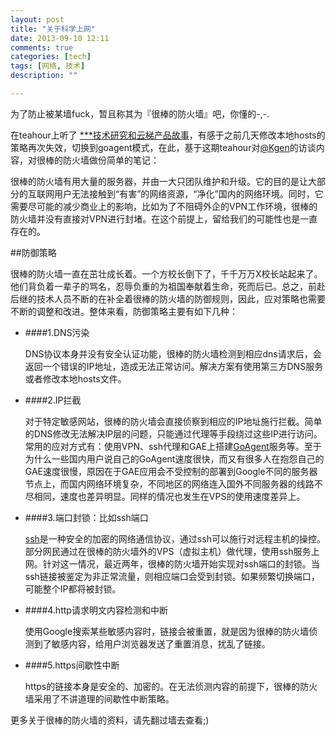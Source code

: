 ```yaml
---
layout: post
title: "关于科学上网"
date: 2013-09-10 12:11
comments: true
categories: [tech]
tags: [网络, 技术]
description: ""

---
```


为了防止被某墙fuck，暂且称其为『很棒的防火墙』吧，你懂的-,-.

在teahour上听了 [***技术研究和云梯产品故事](http://teahour.fm/2013/07/09/gfw-and-vpncloud.html)，有感于之前几天修改本地hosts的策略再次失效，切换到goagent模式，在此，基于这期teahour对[@Kgen](https://twitter.com/kgen)的访谈内容，对很棒的防火墙做份简单的笔记：

很棒的防火墙有用大量的服务器，并由一大只团队维护和升级。它的目的是让大部分的互联网用户无法接触到“有害”的网络资源，“净化”国内的网络环境。同时，它需要尽可能的减少商业上的影响，比如为了不阻碍外企的VPN工作环境，很棒的防火墙并没有直接对VPN进行封堵。在这个前提上，留给我们的可能性也是一直存在的。

##防御策略

很棒的防火墙一直在茁壮成长着。一个方校长倒下了，千千万万X校长站起来了。他们背负着一辈子的骂名，忍辱负重的为祖国奉献着生命，死而后已。总之，前赴后继的技术人员不断的在补全着很棒的防火墙的防御规则，因此，应对策略也需要不断的调整和改进。整体来看，防御策略主要有如下几种：

* ####1.DNS污染

	DNS协议本身并没有安全认证功能，很棒的防火墙检测到相应dns请求后，会返回一个错误的IP地址，造成无法正常访问。解决方案有使用第三方DNS服务或者修改本地hosts文件。

* ####2.IP拦截

	对于特定敏感网站，很棒的防火墙会直接侦察到相应的IP地址施行拦截。简单的DNS修改无法解决IP层的问题，只能通过代理等手段绕过这些IP进行访问。常用的应对方式有：使用VPN、ssh代理和GAE上搭建[GoAgent](http://zhoudemin.com/goagent.html)服务等。至于为什么一些国内用户说自己的GoAgent速度很快，而又有很多人在抱怨自己的GAE速度很慢，原因在于GAE应用会不受控制的部署到Google不同的服务器节点上，而国内网络环境复杂，不同地区的网络连入国外不同服务器的线路不尽相同，速度也差异明显。同样的情况也发生在VPS的使用速度差异上。
<!--more-->

* ####3.端口封锁：比如ssh端口

	[ssh](http://biaobiaoqi.github.io/blog/2013/04/19/use-ssh/)是一种安全的加密的网络通信协议，通过ssh可以施行对远程主机的操控。部分网民通过在很棒的防火墙外的VPS（虚拟主机）做代理，使用ssh服务上网。针对这一情况，最近两年，很棒的防火墙开始实现对ssh端口的封锁。当ssh链接被鉴定为非正常流量，则相应端口会受到封锁。如果频繁切换端口，可能整个IP都将被封锁。


* ####4.http请求明文内容检测和中断

	使用Google搜索某些敏感内容时，链接会被重置，就是因为很棒的防火墙侦测到了敏感内容，给用户浏览器发送了重置消息，扰乱了链接。


* ####5.https间歇性中断

	https的链接本身是安全的、加密的。在无法侦测内容的前提下，很棒的防火墙采用了不讲道理的间歇性中断策略。


更多关于很棒的防火墙的资料，请先翻过墙去查看;)
